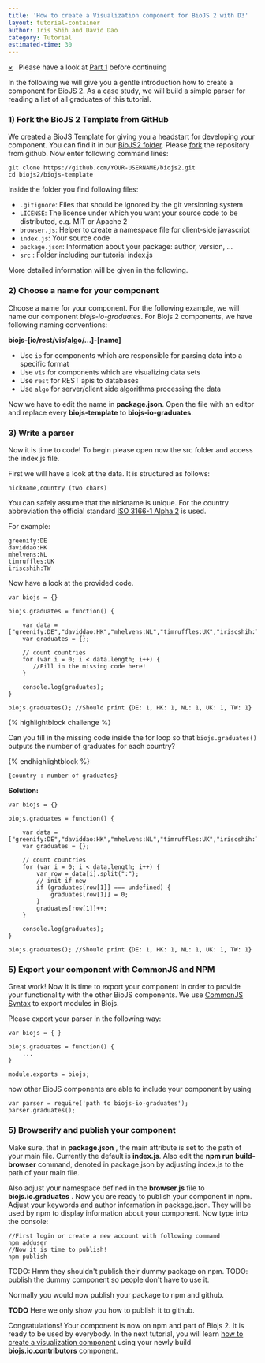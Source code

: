 ```yaml
---
title: 'How to create a Visualization component for BioJS 2 with D3'
layout: tutorial-container
author: Iris Shih and David Dao 
category: Tutorial
estimated-time: 30 
---
```


<div class="alert alert-info">
	<a href="#" class="close" data-dismiss="alert">&times;</a>
	<span class="glyphicon glyphicon-info-sign" style="font-size:22px"></span> &nbsp;
	Please have a look at <a href="/howToCreate.html">Part 1</a>  before continuing
</div>

In the following we will give you a gentle introduction how to create a component for BioJS 2.
As a case study, we will build a simple parser for reading a list of all graduates of this tutorial.

### 1) Fork the BioJS 2 Template from GitHub

We created a BioJS Template for giving you a headstart for developing your component. 
You can find it in our [BioJS2 folder](https://github.com/biojs/biojs2). Please [fork](https://help.github.com/articles/fork-a-repo) the repository from github.
Now enter following command lines:

```
git clone https://github.com/YOUR-USERNAME/biojs2.git
cd biojs2/biojs-template

```

Inside the folder you find following files:

- `.gitignore`: Files that should be ignored by the git versioning system
- `LICENSE`: The license under which you want your source code to be distributed, e.g. MIT or Apache 2
- `browser.js`: Helper to create a namespace file for client-side javascript
- `index.js`: Your source code
- `package.json`: Information about your package: author, version, ...
- `src` : Folder including our tutorial index.js

More detailed information will be given in the following.

### 2) Choose a name for your component

Choose a name for your component. For the following example, we will name our component *biojs-io-graduates*.
For Biojs 2 components, we have following naming conventions:

__biojs-[io/rest/vis/algo/...]-[name]__

- Use `io` for components which are responsible for parsing data into a specific format
- Use `vis` for components which are visualizing data sets
- Use `rest` for REST apis to databases
- Use `algo` for server/client side algorithms processing the data

Now we have to edit the name in __package.json__.
Open the file with an editor and replace every __biojs-template__ to __biojs-io-graduates__.

### 3) Write a parser

Now it is time to code! 
To begin please open now the src folder and access the index.js file. 

First we will have a look at the data. 
It is structured as follows:

```
nickname,country (two chars)
```

You can safely assume that the nickname is unique.
For the country abbreviation the official standard [ISO 3166-1 Alpha 2](https://en.wikipedia.org/wiki/ISO_3166-1) is used.

For example:

```
greenify:DE
daviddao:HK
mhelvens:NL
timruffles:UK
iriscshih:TW
```

Now have a look at the provided code.

```
var biojs = {}

biojs.graduates = function() {

    var data = ["greenify:DE","daviddao:HK","mhelvens:NL","timruffles:UK","iriscshih:TW"];
    var graduates = {};

    // count countries
    for (var i = 0; i < data.length; i++) {
       //Fill in the missing code here!
    }

    console.log(graduates); 
}

biojs.graduates(); //Should print {DE: 1, HK: 1, NL: 1, UK: 1, TW: 1}

```



{% highlightblock challenge %}

Can you fill in the missing code inside the for loop so that `biojs.graduates()` outputs the number of graduates for each country?

{% endhighlightblock %}

```
{country : number of graduates} 

```


__Solution:__ 

```
var biojs = {}

biojs.graduates = function() {

    var data = ["greenify:DE","daviddao:HK","mhelvens:NL","timruffles:UK","iriscshih:TW"];
    var graduates = {};

    // count countries
    for (var i = 0; i < data.length; i++) {
        var row = data[i].split(":"); 
        // init if new
        if (graduates[row[1]] === undefined) {
            graduates[row[1]] = 0;
        }
        graduates[row[1]]++;
    }

    console.log(graduates); 
}

biojs.graduates(); //Should print {DE: 1, HK: 1, NL: 1, UK: 1, TW: 1}

```

### 5) Export your component with CommonJS and NPM

Great work! Now it is time to export your component in order to provide your functionality with the other BioJS components.
We use [CommonJS Syntax](http://wiki.commonjs.org/wiki/Modules/1.1) to export modules in Biojs.

Please export your parser in the following way:

```
var biojs = { }

biojs.graduates = function() {
    ...
}

module.exports = biojs;

```

now other BioJS components are able to include your component by using

```
var parser = require('path to biojs-io-graduates');
parser.graduates();

```

### 5) Browserify and publish your component

Make sure, that in __package.json__ , the main attribute is set to the path of your main file.
Currently the default is __index.js__. Also edit the __npm run build-browser__ command, denoted in package.json by adjusting index.js to the path of your main file.

Also adjust your namespace defined in the __browser.js__ file to __biojs.io.graduates__ .
Now you are ready to publish your component in npm. Adjust your keywords and author information in package.json. 
They will be used by npm to display information about your component. Now type into the console:

```
//First login or create a new account with following command
npm adduser 
//Now it is time to publish!
npm publish
```

TODO: Hmm they shouldn't publish their dummy package on npm.
TODO: publish the dummy component so people don't have to use it.

Normally you would now publish your package to npm and github.

**TODO** Here we only show you how to publish it to github.

Congratulations! Your component is now on npm and part of Biojs 2. It is ready to be used by everybody. 
In the next tutorial, you will learn [how to create a visualization component](howToCreateVis.html) using your newly build __biojs.io.contributors__ component.
